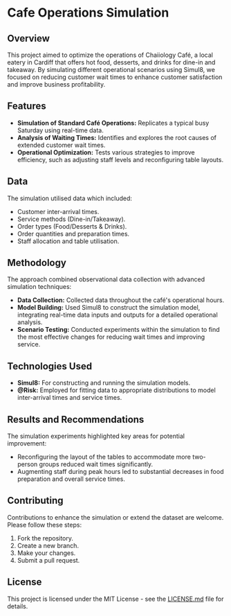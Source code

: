 # Cafe Operations Simulation
## Overview
This project aimed to optimize the operations of Chaiiology Café, a local eatery in Cardiff that offers hot food, desserts, and drinks for dine-in and takeaway. By simulating different operational scenarios using Simul8, we focused on reducing customer wait times to enhance customer satisfaction and improve business profitability.
## Features
* **Simulation of Standard Café Operations:** Replicates a typical busy Saturday using real-time data.
* **Analysis of Waiting Times:** Identifies and explores the root causes of extended customer wait times.
* **Operational Optimization:** Tests various strategies to improve efficiency, such as adjusting staff levels and reconfiguring table layouts.
## Data
The simulation utilised data which included:
* Customer inter-arrival times.
* Service methods (Dine-in/Takeaway).
* Order types (Food/Desserts & Drinks).
* Order quantities and preparation times.
* Staff allocation and table utilisation.
## Methodology
The approach combined observational data collection with advanced simulation techniques:
* **Data Collection:** Collected data throughout the café's operational hours.
* **Model Building:** Used Simul8 to construct the simulation model, integrating real-time data inputs and outputs for a detailed operational analysis.
* **Scenario Testing:** Conducted experiments within the simulation to find the most effective changes for reducing wait times and improving service.
## Technologies Used
* **Simul8:** For constructing and running the simulation models.
* **@Risk:** Employed for fitting data to appropriate distributions to model inter-arrival times and service times.
## Results and Recommendations
The simulation experiments highlighted key areas for potential improvement:
* Reconfiguring the layout of the tables to accommodate more two-person groups reduced wait times significantly.
* Augmenting staff during peak hours led to substantial decreases in food preparation and overall service times.
## Contributing
Contributions to enhance the simulation or extend the dataset are welcome. Please follow these steps:

1. Fork the repository.
2. Create a new branch.
3. Make your changes.
4. Submit a pull request.
## License
This project is licensed under the MIT License - see the [LICENSE.md](https://github.com/bhowad-akash/Cafe_Operations_Simulation/blob/main/LICENSE) file for details.
